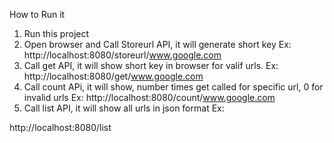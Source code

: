 How to Run it

1. Run this project
2. Open browser and Call Storeurl API, it will generate short key
Ex:
http://localhost:8080/storeurl/www.google.com
3. Call get API, it will show short key in browser for valif urls.
Ex:
http://localhost:8080/get/www.google.com
4. Call count APi, it will show, number times get called for specific url, 0 for invalid urls
Ex:
http://localhost:8080/count/www.google.com
5. Call list API, it will show all urls in json format
Ex:

http://localhost:8080/list

